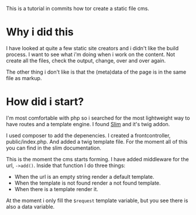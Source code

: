 This is a tutorial in commits how tor create a static file cms.

# Why i did this

I have looked at quite a few static site creators and i didn't like the build process. 
I want to see what i'm doing when i work on the content. Not create all the files, check the output, change, over and over again.
 
The other thing i don't like is that the (meta)data of the page is in the same file as markup.
 
# How did i start?

I'm most comfortable with php so i searched for the most lightweight way to have routes and a template engine.
I found [Slim](https://www.slimframework.com) and it's twig addon.

I used composer to add the depenencies. I created a frontcontroller, public/index.php. And added a twig template file. 
For the moment all of this you can find in the slim documentation.

This is the moment the cms starts forming. I have added middleware for the url, `->add()`.
Inside that function I do three things:

* When the url is an empty string render a default template.
* When the template is not found render a not found template.
* When there is a template render it.

At the moment i only fill the `$request` template variable, but you see there is also a data variable.